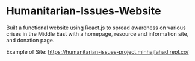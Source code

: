 # Humanitarian-Issues-Website
Built a functional website using React.js to spread awareness on various crises in the Middle East with a homepage, resource and information site, and donation page.

Example of Site: https://humanitarian-issues-project.minhajfahad.repl.co/
